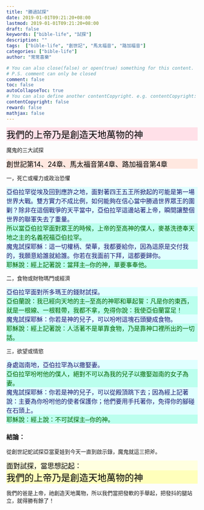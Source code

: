 ```yaml
---
title: "勝過試探"
date: 2019-01-01T09:21:20+08:00
lastmod: 2019-01-01T09:21:20+08:00
draft: false
keywords: ["bible-life", "試探"]
description: ""
tags:  ["bible-life", "創世記", "馬太福音", "路加福音"]
categories: ["bible-life"]
author: "常常喜樂"

# You can also close(false) or open(true) something for this content.
# P.S. comment can only be closed
comment: false
toc: false
autoCollapseToc: true
# You can also define another contentCopyright. e.g. contentCopyright: "This is another copyright."
contentCopyright: false
reward: false
mathjax: false
---
```


<div style="background-color:#FFE0E8"><font size="5", color="#000000">
我們的上帝乃是創造天地萬物的神
</font>
</div>

魔鬼的三大試探

<div style="background-color:#FFE8E0"><font size="4", color="#000000">
創世記第14、24章、馬太福音第4章、路加福音第4章
</font>
</div>

一，死亡或權力或政治恐懼

<div style="background-color:#E0FFFF"><font size="3", color="#191970">
亞伯拉罕從埃及回到應許之地，面對著四王五王所掀起的可能是第一場世界大戰。雙方實力不成比例，如何能夠在信心當中勝過世界眾王的圍剿？除非在這個戰爭的天平當中，亞伯拉罕這邊站著上帝，瞬間讓整個世界的聯軍失去了重量。
</font>
</div>

<div style="background-color:#BBFFEE"><font size="3", color="#006400">
所以當亞伯拉罕面對眾王的時候，上帝的至高神的僕人，麥基洗德奉天地之主的名義祝福亞伯拉罕。
</font>
</div>

<div style="background-color:#E0FFFF"><font size="3", color="#191970">
魔鬼試探耶穌：這一切權柄、榮華，我都要給你，因為這原是交付我的，我願意給誰就給誰。你若在我面前下拜，這都要歸你。
</font>
</div>

<div style="background-color:#BBFFEE"><font size="3", color="#006400">
耶穌說：經上記著說：當拜主─你的神，單要事奉他。
</font>
</div>
  
二，食物或財物瑪門或經濟

<div style="background-color:#E0FFFF"><font size="3", color="#191970">
亞伯拉罕面對所多瑪王的錢財試探。
</font>
</div>

<div style="background-color:#BBFFEE"><font size="3", color="#006400">
亞伯蘭說：我已經向天地的主─至高的神耶和華起誓：凡是你的東西，就是一根線、一根鞋帶，我都不拿，免得你說：我使亞伯蘭富足！
</font>
</div>
 
<div style="background-color:#E0FFFF"><font size="3", color="#191970">
魔鬼試探耶穌：你若是神的兒子，可以吩咐這塊石頭變成食物。
</font>
</div>

<div style="background-color:#BBFFEE"><font size="3", color="#006400">
耶穌說：經上記著說：人活著不是單靠食物，乃是靠神口裡所出的一切話。
</font>
</div>

三，欲望或情慾

<div style="background-color:#E0FFFF"><font size="3", color="#191970">
身處迦南地，亞伯拉罕為以撒娶妻。
</font>
</div>

<div style="background-color:#BBFFEE"><font size="3", color="#006400">
亞伯拉罕吩咐他的僕人，絕對不可以為我的兒子以撒娶迦南的女子為妻。
</font>
</div>

<div style="background-color:#E0FFFF"><font size="3", color="#191970">
魔鬼試探耶穌：你若是神的兒子，可以從殿頂跳下去；因為經上記著說：主要為你吩咐他的使者保護你；他們要用手托著你，免得你的腳碰在石頭上。
</font>
</div>

<div style="background-color:#BBFFEE"><font size="3", color="#006400">
耶穌說：經上說：不可試探主─你的神。
</font>
</div>
 
### 結論：

從創世記蛇試探亞當夏娃到今天一直到啟示錄，魔鬼就這三把斧。

<div style="background-color:#FFFFE0"><font size="4", color="#000000">
面對試探，當思想記起：
</font>
</div>

<div style="background-color:#FFFFBB"><font size="5", color="#000000">
我們的上帝乃是創造天地萬物的神
</font>
</div>

我們的爸是上帝，祂創造天地萬物，所以我們當把發軟的手舉起，把發抖的腿站立，就得勝有餘了！